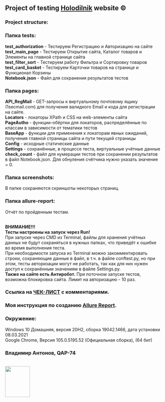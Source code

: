 ## Project of testing <a href = "https://samara.holodilnik.ru/" target="_blank">Holodilnik</a> website ©
### Project structure:

### Папка tests:

<strong>test_authorization</strong> - Тестируем Регистрацию и Авторизацию на сайте
<br><strong>test_main_page</strong> - Тестируем Открытие сайта, Каталог товаров и Элементы на главной странице сайта
<br><strong>test_filter_sort</strong> - Тестируем работу Фильтра и Сортировку товаров
<br><strong>test_card_basket</strong> - Тестируем Карточки товаров на странице и Функционал Корзины
<br><strong>Notebook.json</strong> - Файл для сохранения результатов тестов

### Папка pages:

<strong>API_RegMail</strong> - GET-запросы к виртуальному почтовому ящику (1secmail.com) для получения валидного Email и кода для регистрации на сайте.
<br><strong>Locators</strong> - локаторы XPath и CSS на web-элементы сайта
<br><strong>PageAutho</strong> - функции-обёртки для локаторов, распределённые по классам в зависимости от тематики тестов
<br><strong>BaseApp</strong> - функции для применения к локаторам явных ожиданий, получения главной страницы сайта и пути текущей страницы
<br><strong>Config</strong> - исходные статические данные
<br><strong>Settings</strong> - сохранённые, в процессе теста, виртуальные учётные данные
<br><strong>check_count</strong> - файл для нумерации тестов при сохранении результатов в файл Notebook.json. Для обнуления счётчика нужно указать значение = 0.


### Папка screenshots:
В папке сохраняются скриншоты некоторых страниц.

### Папка allure-report:
Отчёт по пройденным тестам. 

  
<br><strong>ВНИМАНИЕ!!!
<br>Тесты настроены на запуск через Run!</strong>
<br>При запуске через CMD из Terminal, файлы для хранения учётных данных не будут сохраняться в нужных папках,
что приведёт к ошибке во время выполнения теста.
<br>При необходимости запуска из Terminal можно закомментировать строки, сохраняющие данные в файл, в т.ч. в файле conftest.py, но при этом, тесты авторизации могут не работать, так как для них нужен доступ к сохранённым значениям в файле Settings.py.
<br><strong>Также на сайте есть Антиробот.</strong> При поточном запуске тестов, возможна блокировка сайта. Лимит на авторизацию - 10 раз.


### Ссылка на <a href = "https://docs.google.com/spreadsheets/d/1rvkus04rJtl0khkaxSrmquCr4JAlLedy/edit?usp=sharing&ouid=113320492480885390471&rtpof=true&sd=true" target="_blank">ЧЕК-ЛИСТ</a> с комментариями.

### Моя инструкция по созданию <a href = "https://drive.google.com/file/d/1RprZxwrH0PeFiyAAXMzZ00FfuB8u5XwX/view?usp=sharing" target="_blank">Allure Report</a>.

### Окружение:
Windows 10 Домашняя, версия 20H2, сборка 19042.1466, дата установки 08.03.2021
<br>Google Chrome, Версия 105.0.5195.52 (Официальная сборка), (64 бит)

### Владимир Антонов, QAP-74


<br><img src="https://i.pinimg.com/564x/ff/cd/a1/ffcda1ddf83fe41924b1481d0ad1ccee.jpg" width="80" height="100">
 
